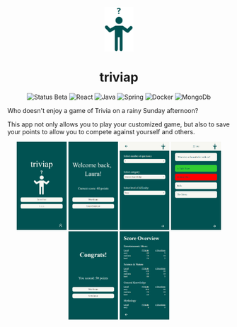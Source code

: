 <p align=center>
  <img alt="Logo" src="screenshots/greenMan.png" height="100"/>
</p>


<h1 align=center>
triviap
</h1>

<p align=center>
  <img alt="Status Beta" src="https://img.shields.io/badge/Status-Beta-green.svg?style=flat"/>
<img alt="React" src="https://img.shields.io/badge/-React-blue?logo=react&style=flat"/>  
<img alt="Java" src="https://img.shields.io/badge/-Java-brown?logo=java&style=flat"/> 
<img alt="Spring" src="https://img.shields.io/badge/-Spring-lightgrey?logo=spring&style=flat"/>  
<img alt="Docker" src="https://img.shields.io/badge/-Docker-grey?logo=docker&style=flat"/>  
<img alt="MongoDb" src="https://img.shields.io/badge/-MongoDb-green?logo=mongodb&style=flat"/>
</p>

Who doesn't enjoy a game of Trivia on a rainy Sunday afternoon?

This app not only allows you to play your customized game, but also to save your points to allow you to compete against
yourself and others.

<p> </p>

<p align=center>
    <img alt="Login" src="screenshots/Screenshot_Login.PNG" height="200"/>
    <img alt="Welcome" src="screenshots/Screenshot_Welcome.png" height="200"/>
    <img alt="Selector" src="screenshots/Screenshot_Selector.png" height="200"/>
    <img alt="Game" src="screenshots/Screenshot_Game.png" height="200"/>
    <img alt="Results" src="screenshots/Screenshot_Congratulations.png" height="200"/>
    <img alt="ScoreOverview" src="screenshots/Screenshot_ScoreOverview.png" height="200"/>
</p>